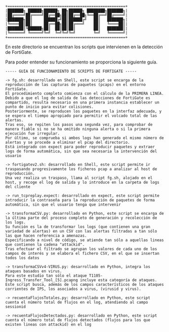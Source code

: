     +====================================================+
    |███████╗ ██████╗██████╗ ██╗██████╗ ████████╗███████╗|
    |██╔════╝██╔════╝██╔══██╗██║██╔══██╗╚══██╔══╝██╔════╝|
    |███████╗██║     ██████╔╝██║██████╔╝   ██║   ███████╗|
    |╚════██║██║     ██╔══██╗██║██╔═══╝    ██║   ╚════██║|
    |███████║╚██████╗██║  ██║██║██║        ██║   ███████║|
    |╚══════╝ ╚═════╝╚═╝  ╚═╝╚═╝╚═╝        ╚═╝   ╚══════╝|
    +====================================================+

En este directorio se encuentran los scripts que intervienen en la detección de FortiGate.

Para poder entender su funcionamiento se proporciona la siguiente guía.

    ----- GUÍA DE FUNCIONAMIENTO DE SCRIPTS DE FORTIGATE -----

    -> fg.sh: desarrollado en Shell, este script se encarga de la reproducción de las capturas de paquetes (pcaps) en el entorno FortiGate. 
    El procedimiento completo comienza con el cálculo de la PRIMERA LINEA. Debido a que el log de salida de las detecciones de FortiGate es compartido, resulta necesario en una primera instancia establecer un punto de inicio para evitar colisiones. 
    Posteriormente, se reproducen los paquetes en la interfaz adecuada, y se espera el tiempo apropiado para permitir el volcado total de las alertas. 
    Tras eso, se repiten los pasos una segunda vez, para comprobar de manera fiable si no se ha omitido ninguna alerta o si la primera ejecución fue irregular. 
    Por último, se comprueba si ambos logs han generado el mismo número de alertas y se procede a eliminar el pcap del directorio. 
    Está integrado con expect para poder reproducir paquetes y extraer logs de forma automática, sin que sea necesaria la intervención del usuario
    
    -> fortigatev2.sh: desarrollado en Shell, este script permite ir traspasando progresivamente los ficheros pcap a analizar al host de reproducción. 
    Una vez realiza un traspaso, llama al script fg.sh, alojado en el host, y recoge el log de salida y lo introduce en la carpeta de logs del cliente
    
    -> run_tcpreplay.expect: desarrollado en expect, este script permite introducir la contraseña para la reproducción de paquetes de forma automática, sin que el usuario tenga que intervenir

    -> transformaCSV.py: desarrollado en Python, este script se encarga de la última parte del proceso completo de generación y recolección de los logs. 
    Su función es la de transformar los logs (que contienen una gran variedad de alertas) en un CSV con las alertas filtradas a tan sólo las que hacen referencia a amenazas. 
    Especificando a nivel de código, se atiende tan sólo a aquellas lineas que contienen la cadena "attackid". 
    Tras efectuar el filtrado se agrupan los valores de cada uno de los campos de interés y se elabora el fichero CSV, en el que se insertan todos los datos

    -> transformaCSVv4-VIRUS.py: desarrollado en Python, integra los ataques basados en virus. 
    Para este estudio tan sólo el ataque T1105-Ingress_Transfer_Tool_[5].pcapng incluye esta categoría de ataques. Este script busca, además de los campos característicos de los ataques corrientes de IPS, los asociados a virus, (virusid y virus).

    -> recuentaFlujosTotales.py: desarrollado en Python, este script cuenta el número total de flujos en el log, atendiendo al campo sessionid

    -> recuentaFlujosDetectados.py: desarrollado en Python, este script cuenta el número total de flujos detectados (flujos para los que existen lineas con attackid) en el log
